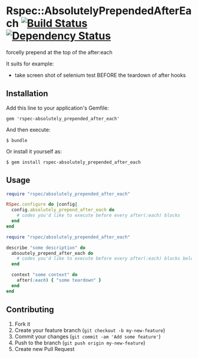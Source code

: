 # Rspec::AbsolutelyPrependedAfterEach [![Build Status](https://travis-ci.org/okitan/rspec-absolutely_prepended_after_each.png)](https://travis-ci.org/okitan/rspec-absolutely_prepended_after_each) [![Dependency Status](https://gemnasium.com/okitan/rspec-absolutely_prepended_after_each.png)](https://gemnasium.com/okitan/rspec-absolutely_prepended_after_each)

forcelly prepend at the top of the after:each


It suits for example:
 * take screen shot of selenium test BEFORE the teardown of after hooks

## Installation

Add this line to your application's Gemfile:

    gem 'rspec-absolutely_prepended_after_each'

And then execute:

    $ bundle

Or install it yourself as:

    $ gem install rspec-absolutely_prepended_after_each

## Usage

```ruby
require "rspec/absolutely_prepended_after_each"

RSpec.configure do |config|
  config.absolutely_prepend_after_each do
    # codes you'd like to execute before every after(:each) blocks
  end
end
```

```ruby
require "rspec/absolutely_prepended_after_each"

describe "some description" do
  absoutely_prepend_after_each do
    # codes you'd like to execute before every after(:each) blocks below
  end

  context "some context" do
    after(:each) { "some teardown" }
  end
end
```

## Contributing

1. Fork it
2. Create your feature branch (`git checkout -b my-new-feature`)
3. Commit your changes (`git commit -am 'Add some feature'`)
4. Push to the branch (`git push origin my-new-feature`)
5. Create new Pull Request
